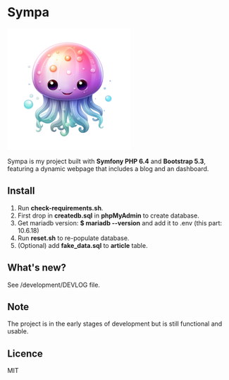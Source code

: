 # Sympa

![Logo](logo.png)

Sympa is my project built with **Symfony PHP 6.4** and **Bootstrap 5.3**, featuring a dynamic webpage that includes a blog and an dashboard.

## Install

1. Run **check-requirements.sh**.
2. First drop in **createdb.sql** in **phpMyAdmin** to create database.
3. Get mariadb version: **$ mariadb --version** and add it to .env (this part: 10.6.18)
4. Run **reset.sh** to re-populate database.
5. (Optional) add **fake_data.sql** to **article** table.

## What's new?

See /development/DEVLOG file.

## Note
The project is in the early stages of development but is still functional and usable.

## Licence
MIT
